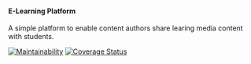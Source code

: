 #### E-Learning Platform
 A simple platform to enable content authors share learing media content with students.

 [![Maintainability](https://api.codeclimate.com/v1/badges/e12e476958223a0eefa3/maintainability)](https://codeclimate.com/github/armstrongsouljah/E-Learning-Platform/maintainability) [![Coverage Status](https://coveralls.io/repos/github/armstrongsouljah/E-Learning-Platform/badge.svg?branch=develop)](https://coveralls.io/github/armstrongsouljah/E-Learning-Platform?branch=develop)